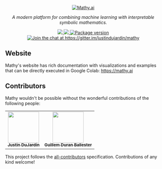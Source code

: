 <p align="center">
  <a href="https://mathy.ai"><img mathy-logo src="https://mathy.ai/img/mathy_logo.png" alt="Mathy.ai"></a>
</p>
<p align="center">
    <em>A modern platform for combining machine learning with interpretable symbolic mathematics.</em>
</p>
<p align="center">
<a href="https://github.com/justindujardin/mathy/actions">
    <img src="https://github.com/justindujardin/mathy/workflows/Build/badge.svg" />
</a>
<a href="https://codecov.io/gh/justindujardin/mathy">
    <img src="https://codecov.io/gh/justindujardin/mathy/branch/master/graph/badge.svg?token=CqPEOdEMJX" />
</a>
<a href="https://pypi.org/project/mathy" target="_blank">
    <img src="https://badge.fury.io/py/mathy.svg" alt="Package version">
</a>
<a href="https://gitter.im/justindujardin/mathy?utm_source=badge&utm_medium=badge&utm_campaign=pr-badge&utm_content=badge" target="_blank">
    <img src="https://badges.gitter.im/justindujardin/mathy.svg" alt="Join the chat at https://gitter.im/justindujardin/mathy">
</a>
</p>


## Website

Mathy's website has rich documentation with visualizations and examples that can be directly executed in Google Colab: <a href="https://mathy.ai" target="_blank">https://mathy.ai</a>

## Contributors

Mathy wouldn't be possible without the wonderful contributions of the following people:

<!-- ALL-CONTRIBUTORS-LIST:START - Do not remove or modify this section -->
<!-- prettier-ignore-start -->
<!-- markdownlint-disable -->
<table>
  <tr>
    <td align="center"><a target="_blank" href="https://www.justindujardin.com/"><img src="https://avatars0.githubusercontent.com/u/101493?v=4" width="100px;" alt=""/><br /><sub><b>Justin DuJardin</b></sub></a></td>
    <td align="center"><a target="_blank" href="https://twitter.com/Miau_DB"><img src="https://avatars3.githubusercontent.com/u/7149899?v=4" width="100px;" alt=""/><br /><sub><b>Guillem Duran Ballester</b></sub></a></td>
  </tr>
</table>

<!-- markdownlint-enable -->
<!-- prettier-ignore-end -->
<!-- ALL-CONTRIBUTORS-LIST:END -->

This project follows the [all-contributors](https://github.com/all-contributors/all-contributors) specification. Contributions of any kind welcome!
